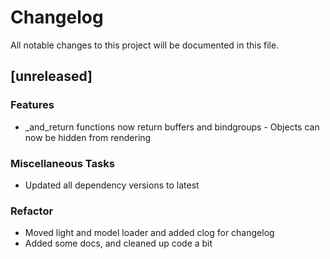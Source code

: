 # Changelog

All notable changes to this project will be documented in this file.

## [unreleased]

### Features

- _and_return functions now return buffers and bindgroups - Objects can now be hidden from rendering

### Miscellaneous Tasks

- Updated all dependency versions to latest

### Refactor

- Moved light and model loader and added clog for changelog
- Added some docs, and cleaned up code a bit

<!-- generated by git-cliff -->

